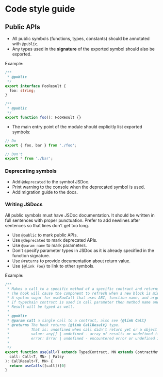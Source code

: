 # Code style guide

## Public APIs

- All public symbols (functions, types, constants) should be annotated with `@public`.
- Any types used in the **signature** of the exported symbol should also be exported.

Example:

```typescript
/**
 * @public
 */
export interface FooResult {
  foo: string;
}

/**
 * @public
 */
export function foo(): FooResult {}
```

- The main entry point of the module should explicitly list exported symbols:

```typescript
// Do 
export { foo, bar } from './foo';

// Don't
export * from './bar';
```

### Deprecating symbols

- Add `@deprecated` to the symbol JSDoc.
- Print warning to the console when the deprecated symbol is used.
- Add migration guide to the docs.

### Writing JSDocs

All public symbols must have JSDoc documentation.
It should be written in full sentences with proper punctuation.
Prefer to add newlines after sentences so that lines don't get too long.

- Use `@public` to mark public APIs.
- Use `@deprecated` to mark deprecated APIs.
- Use `@param name` to mark parameters.
- Don't specify parameter types in JSDoc as it is already specified in the function signature.
- Use `@returns` to provide documentation about return value.
- Use `{@link Foo}` to link to other symbols.

Example:

```typescript
/**
 * Makes a call to a specific method of a specific contract and returns the value or an error if present.
 * The hook will cause the component to refresh when a new block is mined and the return value changes.
 * A syntax sugar for useRawCall that uses ABI, function name, and arguments instead of raw data.
 * If typechain contract is used in call parameter then method name and arguments will be type checked.
 * Result will be typed as well.
 *
 * @public
 * @param call a single call to a contract, also see {@link Call}
 * @returns The hook returns {@link CallResult} type.
 *          That is: undefined when call didn't return yet or a object { value | error } if it did,
 *          value: any[] | undefined - array of results or undefined if error occurred,
 *          error: Error | undefined - encountered error or undefined if call was successful.
 * 
 */
export function useCall<T extends TypedContract, MN extends ContractMethodNames<T>>(
  call: Call<T, MN> | Falsy
): CallResult<T, MN> {
  return useCalls([call])[0]
}

```
